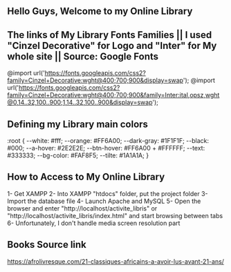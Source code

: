 ## Hello Guys, Welcome to my Online Library
## The links of My Library Fonts Families || I used "Cinzel Decorative" for Logo and "Inter" for My whole site || Source: Google Fonts
@import url('https://fonts.googleapis.com/css2?family=Cinzel+Decorative:wght@400;700;900&display=swap');
@import url('https://fonts.googleapis.com/css2?family=Cinzel+Decorative:wght@400;700;900&family=Inter:ital,opsz,wght@0,14..32,100..900;1,14..32,100..900&display=swap');

## Defining my Library main colors
:root {
  --white: #fff;
  --orange: #FF6A00;
  --dark-gray: #1F1F1F;
  --black: #000;
  --a-hover: #2E2E2E;
  --btn-hover: #FF6A00 + #FFFFFF;
  --text: #333333;
  --bg-color: #FAF8F5;
  --tilte: #1A1A1A;
}

## How to Access to My Online Library
1- Get XAMPP
2- Into XAMPP "htdocs" folder, put the project folder
3- Import the database file
4- Launch Apache and MySQL
5- Open the browser and enter "http://localhost/activite_libris" or "http://localhost/activite_libris/index.html" and start browsing between tabs
6- Unfortunately, I don't handle media screen resolution part

## Books Source link
https://afrolivresque.com/21-classiques-africains-a-avoir-lus-avant-21-ans/